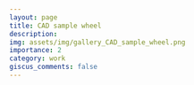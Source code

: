 ```yaml
---
layout: page
title: CAD sample wheel
description: 
img: assets/img/gallery_CAD_sample_wheel.png
importance: 2
category: work
giscus_comments: false
---
```

